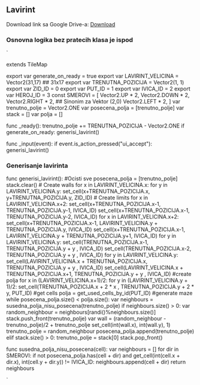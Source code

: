 ## Lavirint

Download link sa Google Drive-a: [Download](https://drive.google.com/file/d/1TtzQ5N6_SucjwUfoNKokzYS1jVhIkufn/view?usp=sharing)

### Osnovna logika bez pratecih klasa je ispod

`

extends TileMap

export var generate_on_ready = true
export var  LAVIRINT_VELICINA = Vector2(31,17) ## 31x17
export var  TRENUTNA_POZICIJA = Vector2(1, 1)
export var ZID_ID = 0
export var PUT_ID = 1
export var IVICA_ID = 2
export var HEROJ_ID = 3
const SMEROVI = [
	Vector2.UP * 2,
	Vector2.DOWN * 2,
	Vector2.RIGHT * 2, ## Sinonim za Vektor (2,0)
	Vector2.LEFT * 2,
]
var trenutno_polje = Vector2.ONE
var posecena_polja = [trenutno_polje]
var stack = []
var polja = []

func _ready():
	trenutno_polje += TRENUTNA_POZICIJA - Vector2.ONE
	if generate_on_ready:
		generisi_lavirint()

func _input(event):
	if event.is_action_pressed("ui_accept"):
		generisi_lavirint()

### Generisanje lavirinta ###

func generisi_lavirint():
	#Ocisti sve
	posecena_polja = [trenutno_polje]
	stack.clear()
	# Create walls
	for x in LAVIRINT_VELICINA.x:
		for y in LAVIRINT_VELICINA.y:
			set_cell(x+TRENUTNA_POZICIJA.x, y+TRENUTNA_POZICIJA.y, ZID_ID)
	# Create limits
	for x in LAVIRINT_VELICINA.x+2:
		set_cell(x+TRENUTNA_POZICIJA.x-1, TRENUTNA_POZICIJA.y-1, IVICA_ID)
		set_cell(x+TRENUTNA_POZICIJA.x-1, TRENUTNA_POZICIJA.y-2, IVICA_ID)
	for x in LAVIRINT_VELICINA.x+2:
		set_cell(x+TRENUTNA_POZICIJA.x-1, LAVIRINT_VELICINA.y + TRENUTNA_POZICIJA.y, IVICA_ID)
		set_cell(x+TRENUTNA_POZICIJA.x-1, LAVIRINT_VELICINA.y + TRENUTNA_POZICIJA.y+1, IVICA_ID)
	for y in LAVIRINT_VELICINA.y:
		set_cell(TRENUTNA_POZICIJA.x-1, TRENUTNA_POZICIJA.y + y , IVICA_ID)
		set_cell(TRENUTNA_POZICIJA.x-2, TRENUTNA_POZICIJA.y + y , IVICA_ID)
	for y in LAVIRINT_VELICINA.y:
		set_cell(LAVIRINT_VELICINA.x + TRENUTNA_POZICIJA.x, TRENUTNA_POZICIJA.y + y , IVICA_ID)
		set_cell(LAVIRINT_VELICINA.x + TRENUTNA_POZICIJA.x+1, TRENUTNA_POZICIJA.y + y , IVICA_ID)
	#create polja
	for x in (LAVIRINT_VELICINA.x+1)/2:
		for y in (LAVIRINT_VELICINA.y + 1)/2:
			set_cell(TRENUTNA_POZICIJA.x + 2 * x , TRENUTNA_POZICIJA.y + 2 * y, PUT_ID)
	#get cells
	polja = get_used_cells_by_id(PUT_ID)
	#generate maze
	while posecena_polja.size() < polja.size():
		var neighbours = susedna_polja_nisu_posecena(trenutno_polje)
		if neighbours.size() > 0:
			var random_neighbour = neighbours[randi()%neighbours.size()]
			stack.push_front(trenutno_polje)
			var wall = (random_neighbour - trenutno_polje)/2 + trenutno_polje
			set_cell(int(wall.x), int(wall.y), 1)
			trenutno_polje = random_neighbour
			posecena_polja.append(trenutno_polje)
		elif stack.size() > 0:
			trenutno_polje = stack[0]
			stack.pop_front()

func susedna_polja_nisu_posecena(cell):
	var neighbours = []
	for dir in SMEROVI:
		if not posecena_polja.has(cell + dir) and get_cell(int(cell.x + dir.x), int(cell.y + dir.y)) != IVICA_ID:
			neighbours.append(cell + dir)
	return neighbours


`
